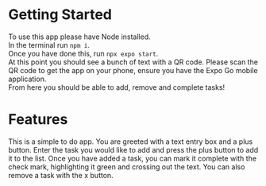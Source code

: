 # Getting Started
To use this app please have Node installed. <br>
In the terminal run `npm i`. <br>
Once you have done this, run `npx expo start`. <br>
At this point you should see a bunch of text with a QR code. Please scan the QR code to get the app on your phone, ensure you have the Expo Go mobile application. <br>
From here you should be able to add, remove and complete tasks!

# Features
This is a simple to do app. You are greeted with a text entry box and a plus button. Enter the task you would like to add and press the plus button to add it to the list. Once you have added a task, you can mark it complete with the check mark, highlighting it green and crossing out the text. You can also remove a task with the x button. 

